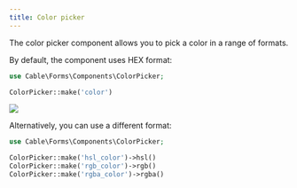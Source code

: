 ```yaml
---
title: Color picker
---
```


The color picker component allows you to pick a color in a range of formats.

By default, the component uses HEX format:

```php
use Cable\Forms\Components\ColorPicker;

ColorPicker::make('color')
```

![](https://user-images.githubusercontent.com/41773797/163201755-8926ce35-0d72-42b0-bd31-8967ba40f089.png)

Alternatively, you can use a different format:

```php
use Cable\Forms\Components\ColorPicker;

ColorPicker::make('hsl_color')->hsl()
ColorPicker::make('rgb_color')->rgb()
ColorPicker::make('rgba_color')->rgba()
```
